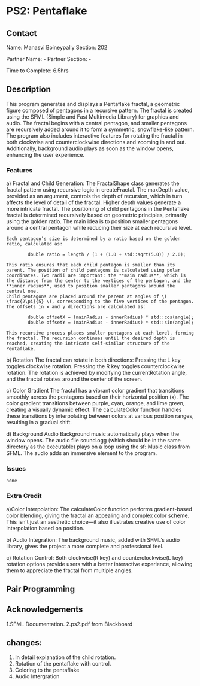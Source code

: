 # PS2: Pentaflake

## Contact
Name: Manasvi Boineypally
Section: 202

Partner Name: -
Partner Section: -

Time to Complete: 6.5hrs


## Description

This program generates and displays a Pentaflake fractal, a geometric figure composed of pentagons in a recursive pattern.
The fractal is created using the SFML (Simple and Fast Multimedia Library) for graphics and audio.
The fractal begins with a central pentagon, and smaller pentagons are recursively added around it to form a symmetric, snowflake-like pattern.
The program also includes interactive features for rotating the fractal in both clockwise and counterclockwise directions and zooming in and out.
Additionally, background audio plays as soon as the window opens, enhancing the user experience.


### Features

a) Fractal and Child Generation:
    The FractalShape class generates the fractal pattern using recursive logic in createFractal.
    The maxDepth value, provided as an argument, controls the depth of recursion, which in turn affects the level of detail of the fractal.
    Higher depth values generate a more intricate fractal.
    The positioning of child pentagons in the Pentaflake fractal is determined recursively based on geometric principles, primarily using the golden ratio. The main idea is to position smaller pentagons around a central pentagon while reducing their size at each recursive level.

    Each pentagon’s size is determined by a ratio based on the golden ratio, calculated as:
           
            double ratio = length / (1 + (1.0 + std::sqrt(5.0)) / 2.0);

    This ratio ensures that each child pentagon is smaller than its parent. The position of child pentagons is calculated using polar coordinates. Two radii are important: the **main radius**, which is the distance from the center to the vertices of the pentagon, and the **inner radius**, used to position smaller pentagons around the central one.
    Child pentagons are placed around the parent at angles of \( \frac{2\pi}{5} \), corresponding to the five vertices of the pentagon. The offsets in x and y directions are calculated as:

            double offsetX = (mainRadius - innerRadius) * std::cos(angle);
            double offsetY = (mainRadius - innerRadius) * std::sin(angle);

    This recursive process places smaller pentagons at each level, forming the fractal. The recursion continues until the desired depth is reached, creating the intricate self-similar structure of the Pentaflake.

b) Rotation
    The fractal can rotate in both directions:
    Pressing the L key toggles clockwise rotation.
    Pressing the R key toggles counterclockwise rotation.
    The rotation is achieved by modifying the currentRotation angle, and the fractal rotates around the center of the screen.

c) Color Gradient
    The fractal has a vibrant color gradient that transitions smoothly across the pentagons based on their horizontal position (x). The color gradient transitions between purple, cyan, orange, and lime green, creating a visually dynamic effect.
    The calculateColor function handles these transitions by interpolating between colors at various position ranges, resulting in a gradual shift.

d) Background Audio
    Background music automatically plays when the window opens.
    The audio file sound.ogg (which should be in the same directory as the executable) plays on a loop using the sf::Music class from SFML. The audio adds an immersive element to the program.

### Issues
    none

### Extra Credit
a)Color Interpolation:
    The calculateColor function performs gradient-based color blending, giving the fractal an appealing and complex color scheme. This isn’t just an aesthetic choice—it also illustrates creative use of color interpolation based on position.

b) Audio Integration:
    The background music, added with SFML’s audio library, gives the project a more complete and professional feel.

c) Rotation Control:
    Both clockwise(R key) and counterclockwise(L key) rotation options provide users with a better interactive experience, allowing them to appreciate the fractal from multiple angles.

## Pair Programming

## Acknowledgements
1.SFML Documentation.
2.ps2.pdf from Blackboard

## changes:
1. In detail explanation of the child rotation.
2. Rotation of the pentaflake with control.
3. Coloring to the pentaflake 
4. Audio Intergration
